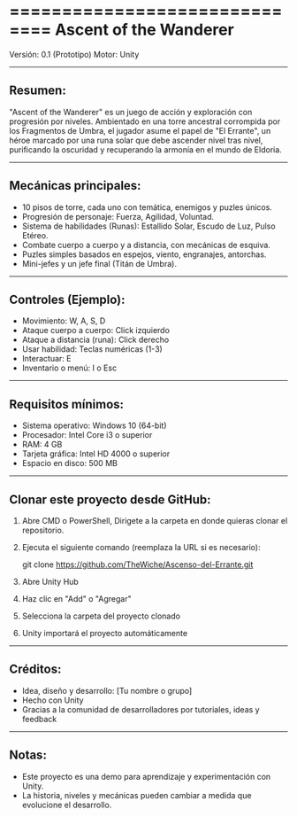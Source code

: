 ==============================
Ascent of the Wanderer
==============================

Versión: 0.1 (Prototipo)
Motor: Unity

-------------------------------------------------
Resumen:
-------------------------------------------------

"Ascent of the Wanderer" es un juego de acción y exploración con progresión por niveles. 
Ambientado en una torre ancestral corrompida por los Fragmentos de Umbra, el jugador 
asume el papel de "El Errante", un héroe marcado por una runa solar que debe ascender 
nivel tras nivel, purificando la oscuridad y recuperando la armonía en el mundo de Eldoria.

-------------------------------------------------
Mecánicas principales:
-------------------------------------------------

- 10 pisos de torre, cada uno con temática, enemigos y puzles únicos.
- Progresión de personaje: Fuerza, Agilidad, Voluntad.
- Sistema de habilidades (Runas): Estallido Solar, Escudo de Luz, Pulso Etéreo.
- Combate cuerpo a cuerpo y a distancia, con mecánicas de esquiva.
- Puzles simples basados en espejos, viento, engranajes, antorchas.
- Mini-jefes y un jefe final (Titán de Umbra).

-------------------------------------------------
Controles (Ejemplo):
-------------------------------------------------

- Movimiento: W, A, S, D
- Ataque cuerpo a cuerpo: Click izquierdo
- Ataque a distancia (runa): Click derecho
- Usar habilidad: Teclas numéricas (1-3)
- Interactuar: E
- Inventario o menú: I o Esc

-------------------------------------------------
Requisitos mínimos:
-------------------------------------------------

- Sistema operativo: Windows 10 (64-bit)
- Procesador: Intel Core i3 o superior
- RAM: 4 GB
- Tarjeta gráfica: Intel HD 4000 o superior
- Espacio en disco: 500 MB

-------------------------------------------------
Clonar este proyecto desde GitHub:
-------------------------------------------------

1. Abre CMD o PowerShell, Dirigete a la carpeta en donde quieras clonar el repositorio.
2. Ejecuta el siguiente comando (reemplaza la URL si es necesario):

   git clone https://github.com/TheWiche/Ascenso-del-Errante.git

3. Abre Unity Hub
4. Haz clic en "Add" o "Agregar"
5. Selecciona la carpeta del proyecto clonado
6. Unity importará el proyecto automáticamente

-------------------------------------------------
Créditos:
-------------------------------------------------

- Idea, diseño y desarrollo: [Tu nombre o grupo]
- Hecho con Unity
- Gracias a la comunidad de desarrolladores por tutoriales, ideas y feedback

-------------------------------------------------
Notas:
-------------------------------------------------

- Este proyecto es una demo para aprendizaje y experimentación con Unity.
- La historia, niveles y mecánicas pueden cambiar a medida que evolucione el desarrollo.

